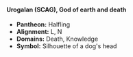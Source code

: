 #### Urogalan (SCAG), God of earth and death
- **Pantheon:** Halfling
- **Alignment:** L, N
- **Domains:** Death, Knowledge
- **Symbol:** Silhouette of a dog's head